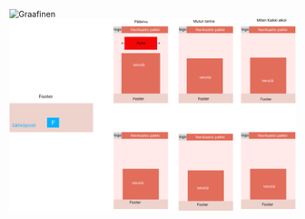 

![Graafinen](https://github.com/RoopeKoskelo/Tiimi3Naytto/blob/main/Dev/Images/Graafinen2+(1).png?raw=true)
![Rautalanka](https://github.com/RoopeKoskelo/Tiimi3Naytto/blob/main/Dev/Images/Graafinen.png?raw=true)
